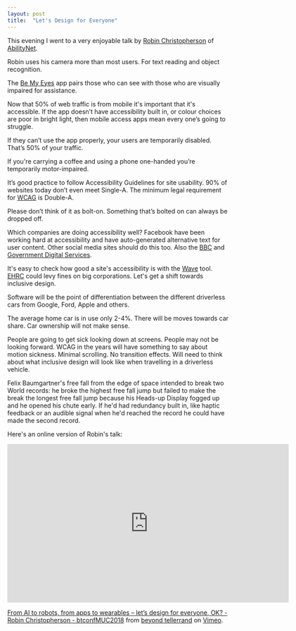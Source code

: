 ```yaml
---
layout: post
title:  "Let's Design for Everyone"
---
```

This evening I went to a very enjoyable talk by [Robin Christopherson](https://www.abilitynet.org.uk/robinchristopherson) of [AbilityNet](https://www.abilitynet.org.uk/). 

Robin uses his camera more than most users. For text reading and object recognition.

The [Be My Eyes](https://www.bemyeyes.com/) app pairs those who can see with those who are visually impaired for assistance.

Now that 50% of web traffic is from mobile it's important that it's accessible. If the app doesn’t have accessibility built in, or colour choices are poor in bright light, then mobile access apps mean every one’s going to struggle.

If they can’t use the app properly, your users are temporarily disabled. That’s 50% of your traffic.

If you're carrying a coffee and using a phone one-handed you’re temporarily motor-impaired. 

It’s good practice to follow Accessibility Guidelines for site usability. 90% of websites today don’t even meet Single-A. The minimum legal requirement for [WCAG](https://www.w3.org/WAI/standards-guidelines/wcag/) is Double-A.

Please don’t think of it as bolt-on. Something that’s bolted on can always be dropped off.

Which companies are doing accessibility well? Facebook have been working hard at accessibility and have auto-generated alternative text for user content. Other social media sites should do this too. Also the [BBC](http://bbc.co.uk/) and [Government Digital Services](https://www.gov.uk/).

It's easy to check how good a site's accessibility is with the [Wave](https://wave.webaim.org/) tool. [EHRC](https://www.equalityhumanrights.com/en) could levy fines on big corporations. Let's get a shift towards inclusive design.

Software will be the point of differentiation between the different driverless cars from Google, Ford, Apple and others.

The average home car is in use only 2-4%. There will be moves towards car share. Car ownership will not make sense.

People are going to get sick looking down at screens. People may not be looking forward. WCAG in the years will have something to say about motion sickness. Minimal scrolling. No transition effects. Will need to think about what inclusive design will look like when travelling in a driverless vehicle.

Felix Baumgartner's free fall from the edge of space intended to break two World records: he broke the highest free fall jump but failed to make the break the longest free fall jump because his Heads-up Display fogged up and he opened his chute early. If he'd had redundancy built in, like haptic feedback or an audible signal when he'd reached the record he could have made the second record.

Here's an online version of Robin's talk:
<iframe src="https://player.vimeo.com/video/251338219" width="640" height="360" frameborder="0" webkitallowfullscreen mozallowfullscreen allowfullscreen></iframe>
<p><a href="https://vimeo.com/251338219">From AI to robots, from apps to wearables &ndash; let&rsquo;s design for everyone, OK? - Robin Christopherson - btconfMUC2018</a> from <a href="https://vimeo.com/beyondtellerrand">beyond tellerrand</a> on <a href="https://vimeo.com">Vimeo</a>.</p>
